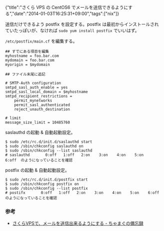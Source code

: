 {"title":"さくら VPS の CentOS6 でメールを送信できるようにする","date":"2014-01-03T16:25:31+09:00","tags":["nix"]}

送信だけできるよう postfix を設定する。postfix は最初からインストールされていたっぽいが、なければ `sudo yum install postfix` でいいはず。

`/etc/postfix/main.cf` を編集する。

    ## すでにある項目を編集
    myhostname = foo.bar.com
    mydomain = foo.bar.com
    myorigin = $mydomain

    ## ファイル末尾に追記

    # SMTP-Auth configuration
    smtpd_sasl_auth_enable = yes
    smtpd_sasl_local_domain = $myhostname
    smtpd_recipient_restrictions =
        permit_mynetworks
        permit_sasl_authenticated
        reject_unauth_destination
    
    # limit
    message_size_limit = 10485760

saslauthd の起動 & 自動起動設定。

    $ sudo /etc/rc.d/init.d/saslauthd start
    $ sudo /sbin/chkconfig saslauthd on
    $ sudo /sbin/chkconfig --list saslauthd
    # saslauthd       0:off   1:off   2:on    3:on    4:on    5:on    6:off  のようになっていることを確認

postfix の起動 & 自動起動設定。

    $ sudo /etc/rc.d/init.d/postfix start
    $ sudo /sbin/chkconfig postfix on
    $ sudo /sbin/chkconfig --list postfix
    # postifx       0:off   1:off   2:on    3:on    4:on    5:on    6:off  のようになっていることを確認

### 参考

- [さくらVPSで、メールを送信出来るようにする - ちゃまぐの備忘録](http://d.hatena.ne.jp/tyamaguc07/20110413/p1)

